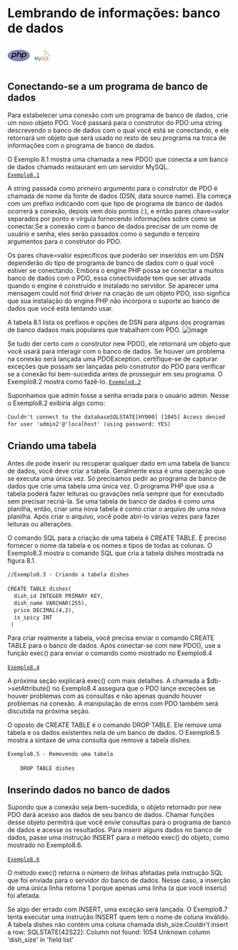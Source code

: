 # Lembrando de informações: banco de dados
<code><img height="50" src="https://raw.githubusercontent.com/github/explore/80688e429a7d4ef2fca1e82350fe8e3517d3494d/topics/php/php.png"></code>
<code><img height="50" src="https://raw.githubusercontent.com/github/explore/80688e429a7d4ef2fca1e82350fe8e3517d3494d/topics/mysql/mysql.png"></code>

## Conectando-se a um programa de banco de dados
Para estabelecer uma conexão com um programa de banco de dados, crie um novo objeto PDO. Você passará para o construtor do PDO uma string descrevendo o banco de dados com o qual
você está se conectando, e ele retornará um objeto que será usado no resto de seu programa na troca de informações com o programa de banco de dados.

O Exemplo 8.1 mostra uma chamada a new PDO() que conecta a um banco de dados chamado restaurant em um servidor MySQL.<code></br></code>
<code><a href="https://github.com/joao39780/Revisao_php-2021/blob/master/Banco_de_Dados/Exemplo8.1.php">Exemplo8.1</a></code>

A string passada como primeiro argumento para o construtor de PDO é chamada de nome da fonte de dados (DSN, data source name). Ela começa com um prefixo indicando com que tipo de
programa de banco de dados ocorrerá a conexão, depois vem dois pontos (:), e então pares chave=valor separados por ponto e vírgula fornecendo informações sobre como se conectar.Se
a conexão com o banco de dados precisar de um nome de usuário e senha, eles serão passados como o segundo e terceiro argumentos para o construtor do PDO.

Os pares chave=valor específicos que poderão ser inseridos em um DSN dependerão do tipo de programa de banco de dados com o qual você estiver se conectando. Embora o engine PHP 
possa se conectar a muitos banco de dados com o PDO, essa conectividade tem que ser ativada quando o engine é construído e instalado no servidor. Se aparecer uma mensagem 
could not find driver na criação de um objeto PDO, isso signfica que sua instalação do engine PHP não incorpora o suporte ao banco de dados que você está tentando usar.

A tabela 8.1 lista os prefixos e opções de DSN para alguns dos programas de banco dadaos mais populares que trabalham com PDO.
![image](https://user-images.githubusercontent.com/80215258/136678914-fd403c9c-dc0b-4791-8719-3e9605b43f7a.png)

Se tudo der certo com o construtor new PDO(), ele retornará um objeto que você usará para interagir com o banco de dados. Se houver um problema na conexão será lançada uma 
PDOException. certifique-se de capturar exceções que possam ser lançadas pelo construtor do PDO para verificar se a conexão foi bem-sucedida antes de prosseguir em seu programa.
O Exemplo8.2 mostra como fazê-lo.
<code><a href="https://github.com/joao39780/Revisao_php-2021/blob/master/Banco_de_Dados/Exemplo8.2.php">Exemplo8.2</a></code>

Suponhamos que admin fosse a senha errada para o usuário admin. Nesse o Exemplo8.2 exibiria algo como:

    Couldn't connect to the databaseSQLSTATE[HY000] [1045] Access denied for user 'admin2'@'localhost' (using password: YES)
  
## Criando uma tabela
Antes de pode inserir ou recuperar qualquer dado em uma tabela de banco de dados, você deve criar a tabela. Geralmente essa é uma operação que se executa uma única vez. 
Só precisamos pedir ao programa de banco de dados que crie uma tabela uma única vez. O programa PHP que usa a tabela poderá fazer leituras ou gravações nela sempre que for
executado sem precisar recriá-la. Se uma tabela de banco de dados é como uma planilha, então, criar uma nova tabela é como criar o arquivo de uma nova planilha. Após criar o
arquivo, você pode abri-lo várias vezes para fazer leituras ou alterações.

O comando SQL para a criação de uma tabela é CREATE TABLE. É preciso fornecer o nome da tabela e os nomes e tipos de todas as colunas. O Exemplo8.3 mostra o comando SQL que cria
a tabela dishes mostrada na figura 8.1.

    //Exemplo8.3 - Criando a tabela dishes
    
    CREATE TABLE dishes(
      dish_id INTEGER PRIMARY KEY,
      dish_name VARCHAR(255),
      price DECIMAL(4,2),
      is_spicy INT
     )
 
 Para criar realmente a tabela, você precisa enviar o comando CREATE TABLE para o banco de dados. Após conectar-se com new PDO(), use a função exec() para enviar o comando como
 mostrado no Exemplo8.4

<code><a href="https://github.com/joao39780/Revisao_php-2021/blob/master/Banco_de_Dados/Exemplo8.4.php">Exemplo8.4</a></code>

A próxima seção explicará exec() com mais detalhes. A chamada a $db->setAttribute() no Exemplo8.4 assegura que o PDO lançe exceções se houver problemas com as consultas e não
apenas quando houver problemas na conexão. A manipulação de erros com PDO também será discutida na próxima seção.

O oposto de CREATE TABLE é o comando DROP TABLE. Ele remove uma tabela e os dados existentes nela de um banco de dados. O Exemplo8.5 mostra a sintaxe de uma consulta que remove
a tabela dishes.

    Exemplo8.5 - Removendo uma tabela
        
        DROP TABLE dishes

## Inserindo dados no banco de dados
Supondo que a conexão seja bem-sucedida, o objeto retornado por new PDO dará acesso aos dados de seu banco de dados. Chamar funções desse objeto permitirá que você envie
consultas para o programa de banco de dados e acesse os resultados. Para inserir alguns dados no banco de dados, passe uma instrução INSERT para o método exec() do objeto,
como mostrado no Exemplo8.6.

<code><a href="https://github.com/joao39780/Revisao_php-2021/blob/master/Banco_de_Dados/Exemplo8.6.php">Exemplo8.6</a></code>

O método exec() retorna o número de linhas afetadas pela instrução SQL que foi enviada para o servidor do banco de dados. Nesse caso, a inserção de uma única linha retorna 1
porque apenas uma linha (a que você inseriu) foi afetada.

Se algo der errado com INSERT, uma exceção será lançada. O Exemplo8.7 tenta executar uma instrução INSERT quem tem o nome de coluna inválido. A tabela dishes não contém uma
coluna chamada dish_size.Couldn't insert a row: SQLSTATE[42S22]: Column not found: 1054 Unknown column 'dish_size' in 'field list'
